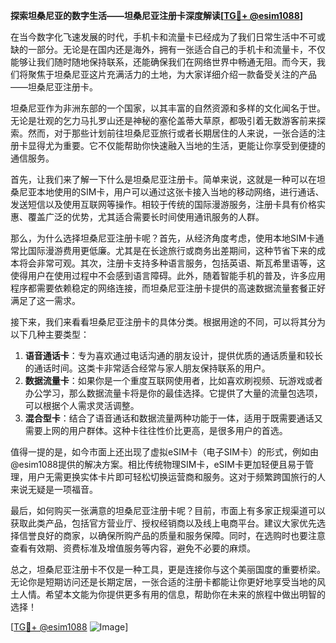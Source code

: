 **探索坦桑尼亚的数字生活——坦桑尼亚注册卡深度解读[[TG💪+ @esim1088](https://t.me/s/esim1088)]**

在当今数字化飞速发展的时代，手机卡和流量卡已经成为了我们日常生活中不可或缺的一部分。无论是在国内还是海外，拥有一张适合自己的手机卡和流量卡，不仅能够让我们随时随地保持联系，还能确保我们在网络世界中畅通无阻。而今天，我们将聚焦于坦桑尼亚这片充满活力的土地，为大家详细介绍一款备受关注的产品——坦桑尼亚注册卡。

坦桑尼亚作为非洲东部的一个国家，以其丰富的自然资源和多样的文化闻名于世。无论是壮观的乞力马扎罗山还是神秘的塞伦盖蒂大草原，都吸引着无数游客前来探索。然而，对于那些计划前往坦桑尼亚旅行或者长期居住的人来说，一张合适的注册卡显得尤为重要。它不仅能帮助你快速融入当地的生活，更能让你享受到便捷的通信服务。

首先，让我们来了解一下什么是坦桑尼亚注册卡。简单来说，这就是一种可以在坦桑尼亚本地使用的SIM卡，用户可以通过这张卡接入当地的移动网络，进行通话、发送短信以及使用互联网等操作。相较于传统的国际漫游服务，注册卡具有价格实惠、覆盖广泛的优势，尤其适合需要长时间使用通讯服务的人群。

那么，为什么选择坦桑尼亚注册卡呢？首先，从经济角度考虑，使用本地SIM卡通常比国际漫游费用更低廉。尤其是在长途旅行或商务出差期间，这种节省下来的成本将会非常可观。其次，注册卡支持多种语言服务，包括英语、斯瓦希里语等，这使得用户在使用过程中不会感到语言障碍。此外，随着智能手机的普及，许多应用程序都需要依赖稳定的网络连接，而坦桑尼亚注册卡提供的高速数据流量套餐正好满足了这一需求。

接下来，我们来看看坦桑尼亚注册卡的具体分类。根据用途的不同，可以将其分为以下几种主要类型：

1. **语音通话卡**：专为喜欢通过电话沟通的朋友设计，提供优质的通话质量和较长的通话时间。这类卡非常适合经常与家人朋友保持联系的用户。
2. **数据流量卡**：如果你是一个重度互联网使用者，比如喜欢刷视频、玩游戏或者办公学习，那么数据流量卡将是你的最佳选择。它提供了大量的流量包选项，可以根据个人需求灵活调整。
3. **混合型卡**：结合了语音通话和数据流量两种功能于一体，适用于既需要通话又需要上网的用户群体。这种卡往往性价比更高，是很多用户的首选。

值得一提的是，如今市面上还出现了虚拟eSIM卡（电子SIM卡）的形式，例如由@esim1088提供的解决方案。相比传统物理SIM卡，eSIM卡更加轻便且易于管理，用户无需更换实体卡片即可轻松切换运营商和服务。这对于频繁跨国旅行的人来说无疑是一项福音。

最后，如何购买一张满意的坦桑尼亚注册卡呢？目前，市面上有多家正规渠道可以获取此类产品，包括官方营业厅、授权经销商以及线上电商平台。建议大家优先选择信誉良好的商家，以确保所购产品的质量和服务保障。同时，在选购时也要注意查看有效期、资费标准及增值服务等内容，避免不必要的麻烦。

总之，坦桑尼亚注册卡不仅是一种工具，更是连接你与这个美丽国度的重要桥梁。无论你是短期访问还是长期定居，一张合适的注册卡都能让你更好地享受当地的风土人情。希望本文能为你提供更多有用的信息，帮助你在未来的旅程中做出明智的选择！

[[TG💪+ @esim1088](https://t.me/s/esim1088) ![Image](https://i.postimg.cc/4NQfJmqS/Snipaste-2025-05-13-00-14-12.png)]